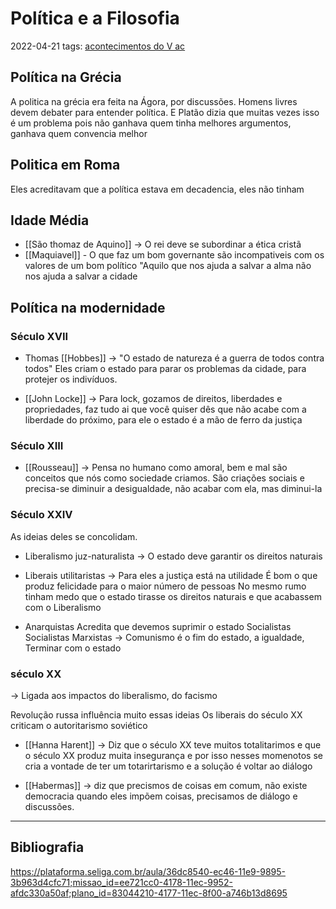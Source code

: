 # Política e a Filosofia
2022-04-21
tags: [acontecimentos do V ac](../../Sec/Acontecimentos%20Dos%20Séculos/acontecimentos%20do%20%20-5%20V%20ac.md)

## Política na Grécia

A politica na grécia era feita na Ágora, por discussões. Homens livres devem debater para entender política. E Platão dizia que muitas vezes isso é um problema pois não ganhava quem tinha melhores argumentos, ganhava quem convencia melhor 


## Politica em Roma

Eles acreditavam que a política estava em decadencia, eles não tinham

## Idade Média

* [[São thomaz de Aquino]] → O rei deve se subordinar a ética cristã
* [[Maquiavel]] - O que faz um bom governante são incompativeis com os valores de um bom político "Aquilo que nos ajuda a salvar a alma não nos ajuda a salvar a cidade

## Política na modernidade

### Século XVII

* Thomas [[Hobbes]] → "O estado de natureza é a guerra de todos contra todos" Eles criam o estado para parar os problemas da cidade, para protejer os indivíduos.

* [[John Locke]] → Para lock, gozamos de direitos, liberdades e propriedades, faz tudo ai que você quiser dês que não acabe com a liberdade do próximo, para ele o estado é a mão de ferro da justiça

### Século XIII

* [[Rousseau]] → Pensa no humano como amoral, bem e mal são conceitos que nós como sociedade criamos. São criações sociais e precisa-se diminuir a desigualdade, não acabar com ela, mas diminui-la 

### Século XXIV

As ideias deles se concolidam.

* Liberalismo juz-naturalista → 
	O estado deve garantir os direitos naturais 

* Liberais utilitaristas →
	Para eles a justiça está na utilidade
	É bom o que produz felicidade para o maior número de pessoas
	No mesmo rumo tinham medo que o estado tirasse os direitos naturais e que acabassem com o Liberalismo

* Anarquistas
	Acredita que devemos suprimir o estado
Socialistas
	Socialistas Marxistas → Comunismo é o fim do estado, a igualdade, Terminar com o estado 


### século XX 
-> Ligada aos impactos do liberalismo, do facismo

Revolução russa influência muito essas ideias
Os liberais do século XX criticam o autoritarismo soviético

* [[Hanna Harent]] → Diz que o século XX teve muitos totalitarimos e que o século XX produz muita insegurança e por isso nesses momenotos se cria a vontade de ter um totarirtarismo e a solução é voltar ao diálogo

* [[Habermas]] → diz que precismos de coisas em comum, não existe democracia quando eles impõem coisas, precisamos de diálogo e discussões.

-----------------------------------------------
## Bibliografia

https://plataforma.seliga.com.br/aula/36dc8540-ec46-11e9-9895-3b963d4cfc71;missao_id=ee721cc0-4178-11ec-9952-afdc330a50af;plano_id=83044210-4177-11ec-8f00-a746b13d8695
